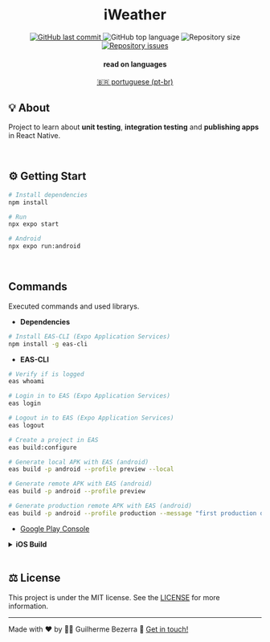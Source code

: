 <div align="center">
  <h1 align="center">
  iWeather
  </h1>
</div>

<p align="center">
<a href="https://github.com/gbdsantos/iweather/commits/master">
  <img alt="GitHub last commit" src="https://img.shields.io/github/last-commit/gbdsantos/iweather.svg">
</a>

  <img alt="GitHub top language" src="https://img.shields.io/github/languages/top/gbdsantos/iweather.svg">

  <img alt="Repository size" src="https://img.shields.io/github/repo-size/gbdsantos/iweather.svg">

  <a href="https://github.com/gbdsantos/iweather/issues">
    <img alt="Repository issues" src="https://img.shields.io/github/issues/gbdsantos/iweather.svg">
  </a>
</p>

<div align="center" style="display: none; width: 90%;">
	<img alt="ignite fleet application demonstration" src="" />
</div>

<div align="center">
<h4 align="center">read on languages</h4>
<a href="https://github.com/gbdsantos/iweather/blob/master/README.pt-br.md" hreflang="pt-br">🇧🇷 portuguese (pt-br)
</a>
</div>

## 💡 About

Project to learn about **unit testing**, **integration testing** and **publishing apps** in React Native.

<br>

## ⚙️ Getting Start

```Bash
# Install dependencies
npm install

# Run
npx expo start

# Android
npx expo run:android
```

<br>

## Commands

Executed commands and used librarys.

- **Dependencies**

```Bash
# Install EAS-CLI (Expo Application Services)
npm install -g eas-cli
```

- **EAS-CLI**

```Bash
# Verify if is logged
eas whoami

# Login in to EAS (Expo Application Services)
eas login

# Logout in to EAS (Expo Application Services)
eas logout

# Create a project in EAS
eas build:configure

# Generate local APK with EAS (android)
eas build -p android --profile preview --local

# Generate remote APK with EAS (android)
eas build -p android --profile preview

# Generate production remote APK with EAS (android)
eas build -p android --profile production --message "first production deploy"
```

- [Google Play Console](https://play.google.com/intl/en-US/console/about "Google Play Console")

<details>
<summary><strong>iOS Build</strong></summary> 

<br />

```Bash
# Install Fastlane on macOS
brew install fastlane
```

- [Getting started with fastlane for iOS](https://docs.fastlane.tools/getting-started/ios/setup "Getting started with fastlane for iOS")

</details>

<br>

## ⚖️ License

This project is under the MIT license. See the [LICENSE](https://github.com/gbdsantos/iweather/blob/master/LICENSE) for more information.

---
Made with ❤️ by 🧑‍🚀 Guilherme Bezerra 👋 [Get in touch!](https://www.linkedin.com/in/gbdsantos/)
